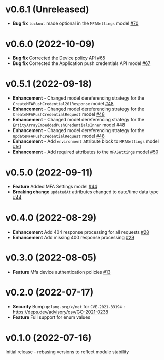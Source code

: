 # v0.6.1 (Unreleased)

* **Bug fix** `lockout` made optional in the `MFASettings` model [#70](https://github.com/patrickcping/pingone-go-sdk-v2/pull/70)

# v0.6.0 (2022-10-09)

* **Bug fix** Corrected the Device policy API [#65](https://github.com/patrickcping/pingone-go-sdk-v2/pull/65)
* **Bug fix** Corrected the Application push credentials API model [#67](https://github.com/patrickcping/pingone-go-sdk-v2/pull/67)

# v0.5.1 (2022-09-18)

* **Enhancement** - Changed model dereferencing strategy for the `CreateMFAPushCredential201Response` model [#48](https://github.com/patrickcping/pingone-go-sdk-v2/pull/48)
* **Enhancement** - Changed model dereferencing strategy for the `CreateMFAPushCredentialRequest` model [#48](https://github.com/patrickcping/pingone-go-sdk-v2/pull/48)
* **Enhancement** - Changed model dereferencing strategy for the `EntityArrayEmbeddedPushCredentialsInner` model [#48](https://github.com/patrickcping/pingone-go-sdk-v2/pull/48)
* **Enhancement** - Changed model dereferencing strategy for the `UpdateMFAPushCredentialRequest` model [#48](https://github.com/patrickcping/pingone-go-sdk-v2/pull/48)
* **Enhancement** - Add `environment` attribute block to `MFASettings` model [#50](https://github.com/patrickcping/pingone-go-sdk-v2/pull/50)
* **Enhancement** - Add required attributes to the `MFASettings` model [#50](https://github.com/patrickcping/pingone-go-sdk-v2/pull/50)

# v0.5.0 (2022-09-11)

* **Feature** Added MFA Settings model [#44](https://github.com/patrickcping/pingone-go-sdk-v2/pull/44)
* **Breaking change** `updatedAt` attributes changed to date/time data type [#44](https://github.com/patrickcping/pingone-go-sdk-v2/pull/44)

# v0.4.0 (2022-08-29)

* **Enhancement** Add 404 response processing for all requests [#28](https://github.com/patrickcping/pingone-go-sdk-v2/pull/28)
* **Enhancement** Add missing 400 response processing [#29](https://github.com/patrickcping/pingone-go-sdk-v2/pull/29)

# v0.3.0 (2022-08-05)

* **Feature** Mfa device authentication policies [#13](https://github.com/patrickcping/pingone-go-sdk-v2/pull/13)

# v0.2.0 (2022-07-17)

* **Security** Bump `golang.org/x/net` for `CVE-2021-33194` : https://deps.dev/advisory/osv/GO-2021-0238
* **Feature** Full support for enum values

# v0.1.0 (2022-07-16)

Initial release - rebasing versions to reflect module stability